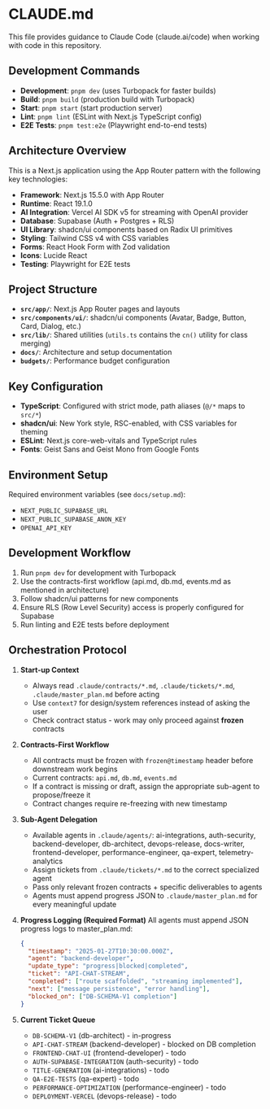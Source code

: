 # CLAUDE.md

This file provides guidance to Claude Code (claude.ai/code) when working with code in this repository.

## Development Commands

- **Development**: `pnpm dev` (uses Turbopack for faster builds)
- **Build**: `pnpm build` (production build with Turbopack)
- **Start**: `pnpm start` (start production server)
- **Lint**: `pnpm lint` (ESLint with Next.js TypeScript config)
- **E2E Tests**: `pnpm test:e2e` (Playwright end-to-end tests)

## Architecture Overview

This is a Next.js application using the App Router pattern with the following key technologies:

- **Framework**: Next.js 15.5.0 with App Router
- **Runtime**: React 19.1.0
- **AI Integration**: Vercel AI SDK v5 for streaming with OpenAI provider
- **Database**: Supabase (Auth + Postgres + RLS)
- **UI Library**: shadcn/ui components based on Radix UI primitives
- **Styling**: Tailwind CSS v4 with CSS variables
- **Forms**: React Hook Form with Zod validation
- **Icons**: Lucide React
- **Testing**: Playwright for E2E tests

## Project Structure

- **`src/app/`**: Next.js App Router pages and layouts
- **`src/components/ui/`**: shadcn/ui components (Avatar, Badge, Button, Card, Dialog, etc.)
- **`src/lib/`**: Shared utilities (`utils.ts` contains the `cn()` utility for class merging)
- **`docs/`**: Architecture and setup documentation
- **`budgets/`**: Performance budget configuration

## Key Configuration

- **TypeScript**: Configured with strict mode, path aliases (`@/*` maps to `src/*`)
- **shadcn/ui**: New York style, RSC-enabled, with CSS variables for theming
- **ESLint**: Next.js core-web-vitals and TypeScript rules
- **Fonts**: Geist Sans and Geist Mono from Google Fonts

## Environment Setup

Required environment variables (see `docs/setup.md`):
- `NEXT_PUBLIC_SUPABASE_URL`
- `NEXT_PUBLIC_SUPABASE_ANON_KEY` 
- `OPENAI_API_KEY`

## Development Workflow

1. Run `pnpm dev` for development with Turbopack
2. Use the contracts-first workflow (api.md, db.md, events.md as mentioned in architecture)
3. Follow shadcn/ui patterns for new components
4. Ensure RLS (Row Level Security) access is properly configured for Supabase
5. Run linting and E2E tests before deployment

## Orchestration Protocol

1. **Start-up Context**
   - Always read `.claude/contracts/*.md`, `.claude/tickets/*.md`, `.claude/master_plan.md` before acting
   - Use `context7` for design/system references instead of asking the user
   - Check contract status - work may only proceed against **frozen** contracts

2. **Contracts-First Workflow**
   - All contracts must be frozen with `frozen@timestamp` header before downstream work begins
   - Current contracts: `api.md`, `db.md`, `events.md`
   - If a contract is missing or draft, assign the appropriate sub-agent to propose/freeze it
   - Contract changes require re-freezing with new timestamp

3. **Sub-Agent Delegation**
   - Available agents in `.claude/agents/`: ai-integrations, auth-security, backend-developer, db-architect, devops-release, docs-writer, frontend-developer, performance-engineer, qa-expert, telemetry-analytics
   - Assign tickets from `.claude/tickets/*.md` to the correct specialized agent
   - Pass only relevant frozen contracts + specific deliverables to agents
   - Agents must append progress JSON to `.claude/master_plan.md` for every meaningful update

4. **Progress Logging (Required Format)**
   All agents must append JSON progress logs to master_plan.md:
   ```json
   {
     "timestamp": "2025-01-27T10:30:00.000Z",
     "agent": "backend-developer", 
     "update_type": "progress|blocked|completed",
     "ticket": "API-CHAT-STREAM",
     "completed": ["route scaffolded", "streaming implemented"],
     "next": ["message persistence", "error handling"],
     "blocked_on": ["DB-SCHEMA-V1 completion"]
   }
   ```

5. **Current Ticket Queue**
   - `DB-SCHEMA-V1` (db-architect) - in-progress
   - `API-CHAT-STREAM` (backend-developer) - blocked on DB completion
   - `FRONTEND-CHAT-UI` (frontend-developer) - todo
   - `AUTH-SUPABASE-INTEGRATION` (auth-security) - todo  
   - `TITLE-GENERATION` (ai-integrations) - todo
   - `QA-E2E-TESTS` (qa-expert) - todo
   - `PERFORMANCE-OPTIMIZATION` (performance-engineer) - todo
   - `DEPLOYMENT-VERCEL` (devops-release) - todo